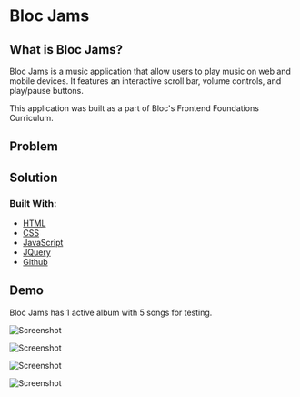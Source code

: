 # Bloc Jams

## What is Bloc Jams?

Bloc Jams is a music application that allow users to play music on web and mobile devices. It features an interactive scroll bar, volume controls, and play/pause buttons. 

This application was built as a part of Bloc's Frontend Foundations Curriculum. 


## Problem

## Solution
### Built With:
* [HTML](https://developer.mozilla.org/en-US/docs/Web/Guide/HTML/HTML5)
* [CSS](https://developer.mozilla.org/en-US/docs/Web/CSS/CSS3)
* [JavaScript](https://developer.mozilla.org/en-US/docs/Web/JavaScript)
* [JQuery](https://developer.mozilla.org/en-US/docs/Glossary/jQuery)
* [Github](https://github.com/)

## Demo
Bloc Jams has 1 active album with 5 songs for testing. 

![Screenshot](homepage.png)

![Screenshot](collection_view.png)

![Screenshot](album_view.png)

![Screenshot](mobile_view.png)

 
